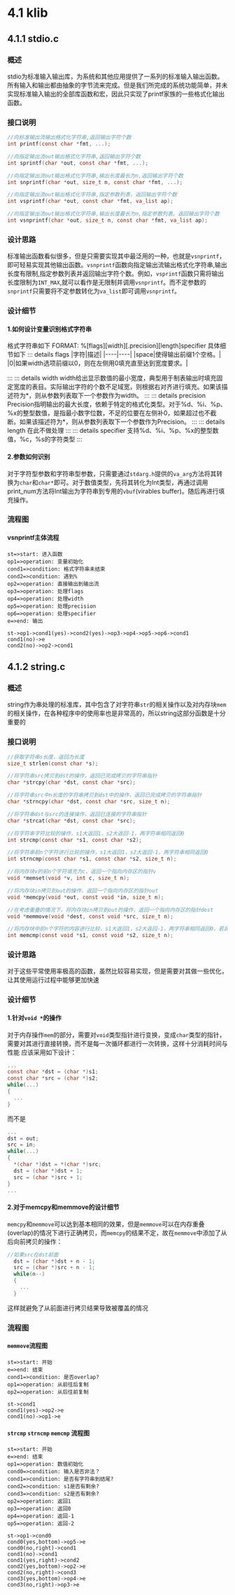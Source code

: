 # 4.1 klib
## 4.1.1 stdio.c
### 概述
  stdio为标准输入输出库，为系统和其他应用提供了一系列的标准输入输出函数。所有输入和输出都由抽象的字节流来完成。但是我们所完成的系统功能简单，并未实现标准输入输出的全部库函数和宏，因此只实现了printf家族的一些格式化输出函数。

### 接口说明
```c
//向标准输出流输出格式化字符串,返回输出字符个数
int printf(const char *fmt, ...);

//向指定输出流out输出格式化字符串,返回输出字符个数
int sprintf(char *out, const char *fmt, ...);

//向指定输出流out输出格式化字符串,输出长度最长为n,返回输出字符个数
int snprintf(char *out, size_t n, const char *fmt, ...);

//向指定输出流out输出格式化字符串,指定参数列表，返回输出字符个数
int vsprintf(char *out, const char *fmt, va_list ap); 

//向指定输出流out输出格式化字符串,输出长度最长为n,指定参数列表，返回输出字符个数
int vsnprintf(char *out, size_t n, const char *fmt, va_list ap);

```

### 设计思路
标准输出函数看似很多，但是只需要实现其中最泛用的一种，也就是``vsnprintf``，即可轻易实现其他输出函数。``vsnprintf``函数向指定输出流输出格式化字符串,输出长度有限制,指定参数列表并返回输出字符个数。例如，``vsprintf``函数只需将输出长度限制为``INT_MAX``,就可以看作是无限制并调用``vsnprintf``。而不定参数的``snprintf``只需要将不定参数转化为``va_list``即可调用``vsnprintf``。

### 设计细节
#### 1.如何设计变量识别格式字符串
格式字符串如下
    FORMAT:
    %[flags][width][.precision][length]specifier
具体细节如下
::: details flags
|字符|描述|
|----|----|
|space|使得输出前缀1个空格。|
|0|如果width选项前缀以0，则在左侧用0填充直至达到宽度要求。|

:::
::: details width
width给出显示数值的最小宽度，典型用于制表输出时填充固定宽度的表目。实际输出字符的个数不足域宽，则根据右对齐进行填充。如果该描述符为*，则从参数列表取下一个参数作为width。
:::
::: details precision
Precision指明输出的最大长度，依赖于特定的格式化类型。对于%d、%i、%p、%x的整型数值，是指最小数字位数，不足的位要在左侧补0，如果超过也不截断。如果该描述符为*，则从参数列表取下一个参数作为Precision。
:::
::: details length
在此不做处理
:::
::: details specifier
支持%d、%i、%p、%x的整型数值，%c，%s的字符类型
:::
#### 2.参数如何识别
对于字符型参数和字符串型参数，只需要通过``stdarg.h``提供的``va_arg``方法将其转换为``char``和``char*``即可。对于数值类型，先将其转化为Int类型，再通过调用print_num方法将Int输出为字符串到专用的``vbuf``(virables buffer)。随后再进行填充操作。

### 流程图
#### vsnprintf主体流程
```flow
st=>start: 进入函数
op1=>operation: 变量初始化
cond1=>condition: 格式字符串未结束
cond2=>condition: 遇到%
op2=>operation: 直接输出到输出流
op3=>operation: 处理flags
op4=>operation: 处理width
op5=>operation: 处理precision
op6=>operation: 处理specifier
e=>end: 输出

st->op1->cond1(yes)->cond2(yes)->op3->op4->op5->op6->cond1
cond1(no)->e
cond2(no)->op2->cond1
```


## 4.1.2 string.c
### 概述
  string作为串处理的标准库，其中包含了对字符串``str``的相关操作以及对内存块``mem``的相关操作，在各种程序中的使用率也是非常高的，所以string这部分函数是十分重要的

### 接口说明
```c
//获取字符串s长度，返回为长度
size_t strlen(const char *s);

//将字符串src拷贝到dst的操作，返回已完成拷贝的字符串指针
char *strcpy(char *dst, const char *src);

//将字符串src中n长度的字符串拷贝到dst中的操作，返回已完成拷贝的字符串指针
char *strncpy(char *dst, const char *src, size_t n);

//将字符串dst与src的连接操作，返回已连接的字符串指针
char *strcat(char *dst, const char *src);

//将字符串字符比较的操作，s1大返回1，s2大返回-1，两字符串相同返回0
int strcmp(const char *s1, const char *s2);

//将字符串前n个字符进行比较的操作，s1大返回1，s2大返回-1，两字符串相同返回0
int strncmp(const char *s1, const char *s2, size_t n);

//将内存块v的前n个字符填充为c，返回一个指向内存区的指针v
void *memset(void *v, int c, size_t n);

//将内存块in拷贝到out的操作，返回一个指向内存区的指针out
void *memcpy(void *out, const void *in, size_t n);

//在考虑重叠的情况下，将内存块in拷贝到out的操作，返回一个指向内存区的指针dest
void *memmove(void *dest, const void *src, size_t n);

//将内存块中前n个字符的内容进行比较，s1大返回1，s2大返回-1，两字符串相同返回0，若非法则返回-2
int memcmp(const void *s1, const void *s2, size_t n);

```
### 设计思路
  对于这些平常使用率极高的函数，虽然比较容易实现，但是需要对其做一些优化，让其使用运行过程中能够更加快速

### 设计细节
####  1.针对``void *``的操作
  对于内存操作``mem``的部分，需要对``void``类型指针进行变换，变成``char``类型的指针，需要对其进行直接转换，而不是每一次循环都进行一次转换，这样十分消耗时间与性能
  应该采用如下设计：
```c
...
const char *dst = (char *)s1;
const char *src = (char *)s2;
while(...)
{
  ...
}
```
  而不是
```c
...
dst = out;
src = in;
while(...)
{
  *(char *)dst = *(char *)src;
  dst = (char *)dst + 1;
  src = (char *)src + 1;
}
...

```

####  2.对于memcpy和memmove的设计细节
  ``memcpy``和``memmove``可以达到基本相同的效果，但是``memmove``可以在内存重叠(overlap)的情况下进行正确拷贝，而``memcpy``的结果不定，故在``memmove``中添加了从后向前拷贝的操作：
```c
//如果src在dst前面
  dst = (char *)dst + n - 1;
  src = (char *)src + n - 1;
  while(n--)
  {
    ...
  }
```
这样就避免了从前面进行拷贝结果导致被覆盖的情况

### 流程图
####  ``memmove``流程图

```flow
st=>start: 开始
e=>end: 结束
cond1=>condition: 是否overlap?
op1=>operation: 从前往后复制
op2=>operation: 从后往前复制

st->cond1
cond1(yes)->op2->e
cond1(no)->op1->e
```

####  ``strcmp`` ``strncmp`` ``memcmp`` 流程图
```flow
st=>start: 开始
e=>end: 结束
op1=>operation: 数值初始化
cond0=>condition: 输入是否非法？
cond1=>condition: 是否有字符串到结尾?
cond2=>condition: s1是否有剩余?
cond3=>condition: s2是否有剩余?
op2=>operation: 返回1
op3=>operation: 返回0
op4=>operation: 返回-1
op5=>operation: 返回-2

st->op1->cond0
cond0(yes,bottom)->op5->e
cond0(no,right)->cond1
cond1(no)->cond1
cond1(yes,right)->cond2
cond2(yes,bottom)->op2->e
cond2(no,right)->cond3
cond3(yes,bottom)->op4->e
cond3(no,right)->op3->e
```
